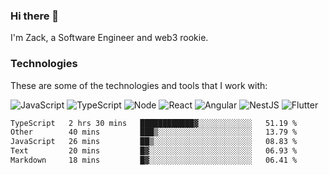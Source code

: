 ### Hi there 👋
I'm Zack, a Software Engineer and web3 rookie.

### Technologies
These are some of the technologies and tools that I work with:

![JavaScript](https://img.shields.io/badge/JavaScript-323330.svg?logo=javascript&logoColor=F7DF1E) 
![TypeScript](https://img.shields.io/badge/TypeScript-007ACC.svg?logo=typescript&logoColor=white) 
![Node](https://img.shields.io/badge/Node.js-43853D.svg?logo=node.js&logoColor=white)
![React](https://img.shields.io/badge/React-20232a.svg?logo=react&logoColor=61DAFB) 
![Angular](https://img.shields.io/badge/Angular-E23237.svg?logo=angularjs&logoColor=white)
![NestJS](https://img.shields.io/badge/NestJS-E0234E?logo=nestjs&logoColor=white)
![Flutter](https://img.shields.io/badge/Flutter-02569B.svg?logo=flutter&logoColor=white)

<!--START_SECTION:waka-->

```txt
TypeScript   2 hrs 30 mins   ████████████▓░░░░░░░░░░░░   51.19 %
Other        40 mins         ███▒░░░░░░░░░░░░░░░░░░░░░   13.79 %
JavaScript   26 mins         ██▒░░░░░░░░░░░░░░░░░░░░░░   08.83 %
Text         20 mins         █▓░░░░░░░░░░░░░░░░░░░░░░░   06.93 %
Markdown     18 mins         █▓░░░░░░░░░░░░░░░░░░░░░░░   06.41 %
```

<!--END_SECTION:waka-->
